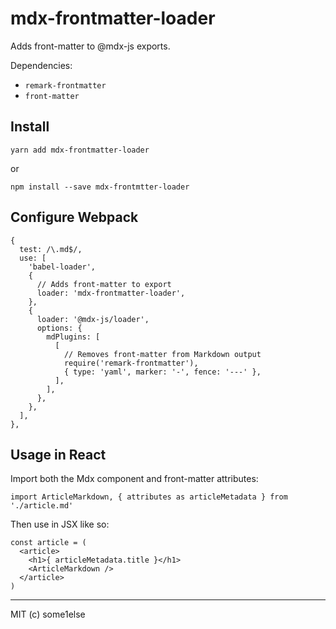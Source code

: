 # mdx-frontmatter-loader

Adds front-matter to @mdx-js exports.

Dependencies:

- `remark-frontmatter`
- `front-matter`

## Install

```
yarn add mdx-frontmatter-loader
```

or


```
npm install --save mdx-frontmtter-loader
```

## Configure Webpack

```
{
  test: /\.md$/,
  use: [
    'babel-loader',
    {
      // Adds front-matter to export
      loader: 'mdx-frontmatter-loader',
    },
    {
      loader: '@mdx-js/loader',
      options: {
        mdPlugins: [
          [
            // Removes front-matter from Markdown output
            require('remark-frontmatter'), 
            { type: 'yaml', marker: '-', fence: '---' },
          ],
        ],
      },
    },
  ],
},
```

## Usage in React


Import both the Mdx component and front-matter attributes:

```
import ArticleMarkdown, { attributes as articleMetadata } from './article.md'
```

Then use in JSX like so:

```
const article = (
  <article>
    <h1>{ articleMetadata.title }</h1>
    <ArticleMarkdown />
  </article>
)
```

---

MIT (c) some1else
